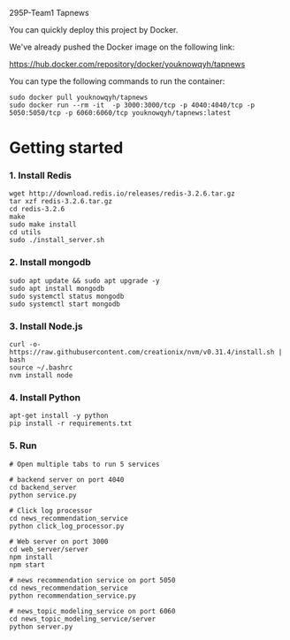 295P-Team1 Tapnews

You can quickly deploy this project by Docker.

We've already pushed the Docker image on the following link:

https://hub.docker.com/repository/docker/youknowqyh/tapnews

You can type the following commands to run the container:

```shell
sudo docker pull youknowqyh/tapnews
sudo docker run --rm -it  -p 3000:3000/tcp -p 4040:4040/tcp -p 5050:5050/tcp -p 6060:6060/tcp youknowqyh/tapnews:latest
```



# Getting started

### 1. Install Redis

```
wget http://download.redis.io/releases/redis-3.2.6.tar.gz
tar xzf redis-3.2.6.tar.gz
cd redis-3.2.6
make
sudo make install
cd utils
sudo ./install_server.sh
```

### 2. Install mongodb

```
sudo apt update && sudo apt upgrade -y
sudo apt install mongodb
sudo systemctl status mongodb
sudo systemctl start mongodb
```

### 3. Install Node.js

```
curl -o- https://raw.githubusercontent.com/creationix/nvm/v0.31.4/install.sh | bash
source ~/.bashrc
nvm install node
```

### 4. Install Python

```
apt-get install -y python
pip install -r requirements.txt
```

### 5. Run

```shell
# Open multiple tabs to run 5 services

# backend server on port 4040
cd backend_server
python service.py

# Click log processor
cd news_recommendation_service
python click_log_processor.py

# Web server on port 3000
cd web_server/server
npm install
npm start

# news recommendation service on port 5050
cd news_recommendation_service
python recommendation_service.py

# news_topic_modeling_service on port 6060
cd news_topic_modeling_service/server
python server.py
```





